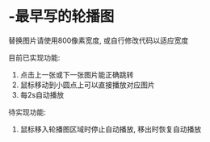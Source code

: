 # -最早写的轮播图



替换图片请使用800像素宽度, 或自行修改代码以适应宽度



目前已实现功能:
1. 点击上一张或下一张图片能正确跳转
2. 鼠标移动到小圆点上可以直接播放对应图片
3. 每2s自动播放

待实现功能:
1. 鼠标移入轮播图区域时停止自动播放, 移出时恢复自动播放
